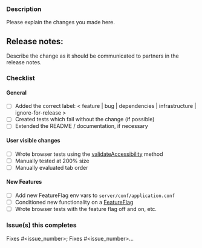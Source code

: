 ### Description

Please explain the changes you made here.

## Release notes:

Describe the change as it should be communicated to partners in the release notes.

### Checklist

#### General

- [ ] Added the correct label: < feature | bug | dependencies | infrastructure | ignore-for-release >
- [ ] Created tests which fail without the change (if possible)
- [ ] Extended the README / documentation, if necessary

#### User visible changes

- [ ] Wrote browser tests using the [validateAccessibility](https://sourcegraph.com/github.com/civiform/civiform/-/blob/browser-test/src/support/index.ts?L437:14&subtree=true) method
- [ ] Manually tested at 200% size
- [ ] Manually evaluated tab order

#### New Features

- [ ] Add new FeatureFlag env vars to `server/conf/application.conf`
- [ ] Conditioned new functionality on a [FeatureFlag](https://docs.civiform.us/contributor-guide/developer-guide/feature-flags)
- [ ] Wrote browser tests with the feature flag off and on, etc.

### Issue(s) this completes

Fixes #<issue_number>; Fixes #<issue_number>...
